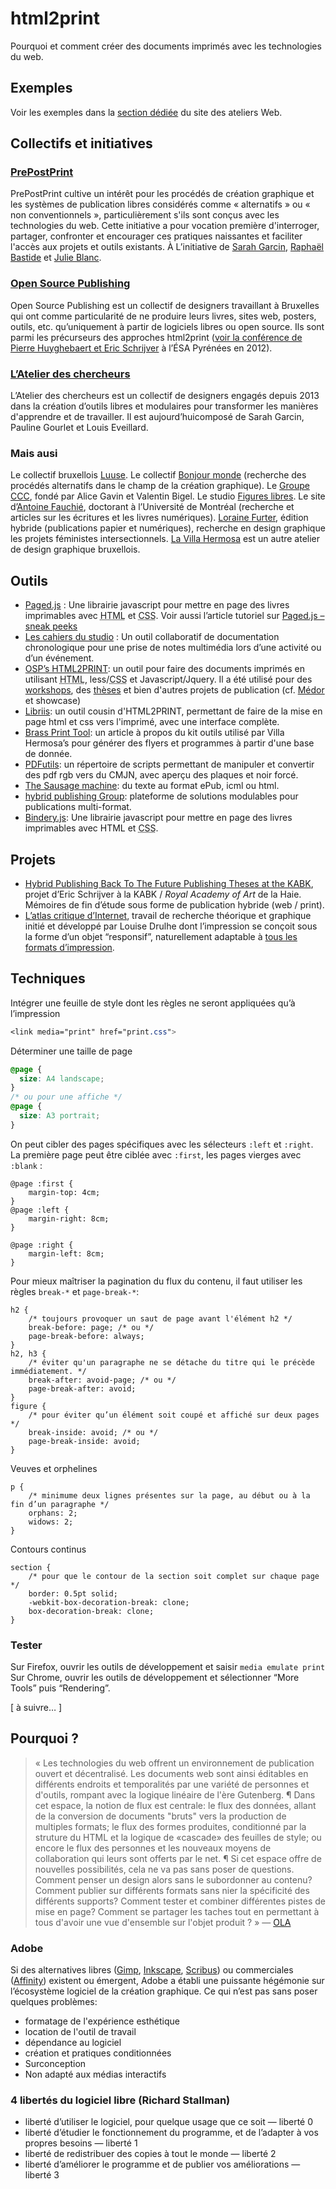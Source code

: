 # html2print

Pourquoi et comment créer des documents imprimés avec les technologies du web.

## Exemples

Voir les exemples dans la [section dédiée](/web/pages/exemples/#htmltoprint) du site des ateliers Web.

## Collectifs et initiatives

### [PrePostPrint](http://prepostprint.org/)
PrePostPrint cultive un intérêt pour les procédés de création graphique et les systèmes de publication libres considérés comme « alternatifs » ou « non conventionnels », particulièrement s'ils sont conçus avec les technologies du web. Cette initiative a pour vocation première d'interroger, partager, confronter et encourager ces pratiques naissantes et faciliter l'accès aux projets et outils existants. À L’initiative de  [Sarah Garcin](https://sarahgarcin.com), [Raphaël Bastide](https://raphaelbastide.com) et [Julie Blanc](https://julie-blanc.fr).

### [Open Source Publishing](http://osp.kitchen/)
Open Source Publishing est un collectif de designers travaillant à Bruxelles qui ont comme particularité de ne produire leurs livres, sites web, posters, outils, etc. qu’uniquement à partir de logiciels libres ou open source. Ils sont parmi les précurseurs des approches html2print ([voir la conférence de Pierre Huyghebaert et Eric Schrijver](https://vimeo.com/50827775) à l’ÉSA Pyrénées en 2012).

### [L’Atelier des chercheurs](https://latelier-des-chercheurs.fr/)
L’Atelier des chercheurs est un collectif de designers engagés depuis 2013 dans la création d’outils libres et modulaires pour transformer les manières d'apprendre et de travailler. Il est aujourd’huicomposé de Sarah Garcin, Pauline Gourlet et Louis Eveillard.

### Mais ausi
Le collectif bruxellois [Luuse](http://luuse.io/). Le collectif [Bonjour monde](http://bonjourmonde.net/) (recherche des procédés alternatifs dans le champ de la création graphique). Le [Groupe CCC](http://groupeccc.com/), fondé par Alice Gavin et Valentin Bigel. Le studio [Figures libres](http://figureslibres.cc/). Le site d’[Antoine Fauchié](https://quaternum.net/), doctorant à l’Université de Montréal (recherche et articles sur les écritures et les livres numériques). [Loraine Furter](https://www.lorainefurter.net/fr), édition hybride (publications papier et numériques), recherche en design graphique les projets féministes intersectionnels. [La Villa Hermosa](http://www.lavillahermosa.com/) est un autre atelier de design graphique bruxellois.

## Outils

*   [Paged.js](https://gitlab.pagedmedia.org/tools/pagedjs "https://gitlab.pagedmedia.org/tools/pagedjs") : Une librairie javascript pour mettre en page des livres imprimables avec <abbr title="HyperText Markup Language">HTML</abbr> et <abbr title="Cascading Style Sheets">CSS</abbr>. Voir aussi l’article tutoriel sur [Paged.js – sneak peeks](https://www.pagedmedia.org/pagedjs-sneak-peeks/ "https://www.pagedmedia.org/pagedjs-sneak-peeks/")
*   [Les cahiers du studio](https://www.latelier-des-chercheurs.fr/outils/les-cahiers-du-studio "https://www.latelier-des-chercheurs.fr/outils/les-cahiers-du-studio") : Un outil collaboratif de documentation chronologique pour une prise de notes multimédia lors d’une activité ou d’un événement.
*   [OSP’s HTML2PRINT](http://osp.kitchen/tools/html2print/ "http://osp.kitchen/tools/html2print/"): un outil pour faire des documents imprimés en utilisant <abbr title="HyperText Markup Language">HTML</abbr>, less/<abbr title="Cascading Style Sheets">CSS</abbr> et Javascript/Jquery. Il a été utilisé pour des [workshops](https://github.com/HEAR/HTML_sauce-cocktail-workshop-OSP "https://github.com/HEAR/HTML_sauce-cocktail-workshop-OSP"), des [thèses](https://github.com/Antoine-Gelgon/memoire-dnsep "https://github.com/Antoine-Gelgon/memoire-dnsep") et bien d'autres projets de publication (cf. [Médor](https://medor.coop/fr/ "https://medor.coop/fr/") et showcase)
*   [Libriis](https://github.com/bachy/libriis "https://github.com/bachy/libriis"): un outil cousin d'HTML2PRINT, permettant de faire de la mise en page html et css vers l'imprimé, avec une interface complète.
*   [Brass Print Tool](http://blog.lavillahermosa.com/brass-%E2%86%92-print-tool-v1/ "http://blog.lavillahermosa.com/brass-%E2%86%92-print-tool-v1/"): un article à propos du kit outils utilisé par Villa Hermosa’s pour générer des flyers et programmes à partir d'une base de donnée.
*   [PDFutils](https://github.com/osp/PDFutils "https://github.com/osp/PDFutils"): un répertoire de scripts permettant de manipuler et convertir des pdf rgb vers du CMJN, avec aperçu des plaques et noir forcé.
*   [The Sausage machine](http://www.publishinglab.nl/the-sausage-machine/2016/01/14/hello-world/ "http://www.publishinglab.nl/the-sausage-machine/2016/01/14/hello-world/"): du texte au format ePub, icml ou html.
*   [hybrid publishing Group](https://hpg.io/ "https://hpg.io/"): plateforme de solutions modulables pour publications multi-format.
*   [Bindery.js](https://evanbrooks.info/bindery/ "https://evanbrooks.info/bindery/"): Une librairie javascript pour mettre en page des livres imprimables avec HTML et <abbr title="Cascading Style Sheets">CSS</abbr>.


## Projets

*   [Hybrid Publishing Back To The Future Publishing Theses at the KABK](https://i.liketightpants.net/and/hybrid-publishing-back-to-the-future-publishing-theses-at-the-kabk), projet d’Eric Schrijver à la KABK / *Royal Academy of Art* de la Haie. Mémoires de fin d’étude sous forme de publication hybride (web / print).
*   [L’atlas critique d’Internet](http://internet-atlas.net/), travail de recherche théorique et graphique initié et développé par Louise Drulhe dont l’impression se conçoit sous la forme d’un objet “responsif”, naturellement adaptable à [tous les formats d’impression](http://internet-atlas.net/order/).



## Techniques

Intégrer une feuille de style dont les règles ne seront appliquées qu’à l’impression
``` css
<link media="print" href="print.css">
```
Déterminer une taille de page
``` css
@page {
  size: A4 landscape;
}
/* ou pour une affiche */
@page {
  size: A3 portrait;
}
```

On peut cibler des pages spécifiques avec les sélecteurs `:left` et `:right`. La première page peut être ciblée avec `:first`, les pages vierges avec `:blank` :

```
@page :first {
    margin-top: 4cm;
}
@page :left {
    margin-right: 8cm;
}

@page :right {
    margin-left: 8cm;
}
```
Pour mieux maîtriser la pagination du flux du contenu, il faut utiliser les règles `break-*` et `page-break-*`:
```
h2 {
    /* toujours provoquer un saut de page avant l'élément h2 */
    break-before: page; /* ou */
    page-break-before: always;
}
h2, h3 {
    /* éviter qu'un paragraphe ne se détache du titre qui le précède immédiatement. */
    break-after: avoid-page; /* ou */
    page-break-after: avoid;
}
figure {
    /* pour éviter qu’un élément soit coupé et affiché sur deux pages */
    break-inside: avoid; /* ou */
    page-break-inside: avoid;  
}
```
Veuves et orphelines
```
p {
    /* minimume deux lignes présentes sur la page, au début ou à la fin d’un paragraphe */
    orphans: 2;
    widows: 2;
}
```
Contours continus
```
section {
    /* pour que le contour de la section soit complet sur chaque page */
    border: 0.5pt solid;
    -webkit-box-decoration-break: clone;
    box-decoration-break: clone;
}
```

### Tester

Sur Firefox, ouvrir les outils de développement et saisir `media emulate print`
Sur Chrome, ouvrir les outils de développement et sélectionner “More Tools” puis “Rendering”.

\[ à suivre… \]

## Pourquoi ?

> « Les technologies du web offrent un environnement de publication ouvert et décentralisé. Les documents web sont ainsi éditables en différents endroits et temporalités par une variété de personnes et d'outils, rompant avec la logique linéaire de l'ère Gutenberg. ¶ Dans cet espace, la notion de flux est centrale: le flux des données, allant de la conversion de documents "bruts" vers la production de multiples formats; le flux des formes produites, conditionné par la struture du HTML et la logique de «cascade» des feuilles de style; ou encore le flux des personnes et les nouveaux moyens de collaboration qui leurs sont offerts par le net. ¶ Si cet espace offre de nouvelles possibilités, cela ne va pas sans poser de questions. Comment penser un design alors sans le subordonner au contenu? Comment publier sur différents formats sans nier la spécificité des différents supports? Comment tester et combiner différentes pistes de mise en page? Comment se partager les taches tout en permettant à tous d'avoir une vue d'ensemble sur l'objet produit ? »  — [OLA](http://ola4.outilslibresalternatifs.org/#00-ola)

### Adobe

Si des alternatives libres ([Gimp](https://www.gimp.org/), [Inkscape](https://inkscape.fr/), [Scribus](https://www.scribus.net/)) ou commerciales ([Affinity](https://affinity.serif.com/)) existent ou émergent, Adobe a établi une puissante hégémonie sur l’écosystème logiciel de la création graphique. Ce qui n’est pas sans poser quelques problèmes:

*   formatage de l'expérience esthétique
*   location de l'outil de travail
*   dépendance au logiciel
*   création et pratiques conditionnées
*   Surconception
*   Non adapté aux médias interactifs

### 4 libertés du logiciel libre (Richard Stallman)

*   liberté d’utiliser le logiciel, pour quelque usage que ce soit — liberté 0
*   liberté d’étudier le fonctionnement du programme, et de l’adapter à vos propres besoins — liberté 1
*   liberté de redistribuer des copies à tout le monde — liberté 2
*   liberté d’améliorer le programme et de publier vos améliorations — liberté 3
